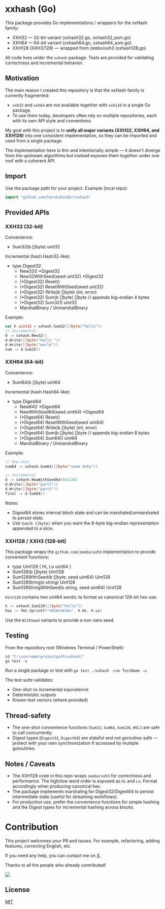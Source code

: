 # xxhash (Go)

This package provides Go implementations / wrappers for the xxHash family:

- XXH32 — 32-bit variant (xxhash32.go, xxhash32_asm.go)
- XXH64 — 64-bit variant (xxhash64.go, xxhash64_asm.go)
- XXH128 (XXH3/128) — wrapped from zeebo/xxh3 (xxhash128.go)

All code lives under the `xxhash` package. Tests are provided for validating correctness and incremental behavior.

## Motivation

The main reason I created this repository is that the xxHash family is currently fragmented:

- `xxh32` and `xxh64` are not available together with `xxh128` in a single Go package.
- To use them today, developers often rely on multiple repositories, each with its own API style and conventions.

My goal with this project is to **unify all major variants (XXH32, XXH64, and XXH128)** into one consistent implementation, so they can be imported and used from a single package.

The implementation here is thin and intentionally simple — it doesn’t diverge from the upstream algorithms but instead exposes them together under one roof with a coherent API.

## Import

Use the package path for your project. Example (local repo):

```go
import "github.com/harsh16coder/xxhash"
```

## Provided APIs

### XXH32 (32-bit)

Convenience:
- Sum32(b []byte) uint32

Incremental (hash.Hash32-like):
- type Digest32
  - New32() *Digest32
  - New32WithSeed(seed uint32) *Digest32
  - (*Digest32) Reset()
  - (*Digest32) ResetWithSeed(seed uint32)
  - (*Digest32) Write(b []byte) (int, error)
  - (*Digest32) Sum(b []byte) []byte           // appends big-endian 4 bytes
  - (*Digest32) Sum32() uint32
  - MarshalBinary / UnmarshalBinary

Example:

```go
var h uint32 = xxhash.Sum32([]byte("hello"))
// Incremental:
d := xxhash.New32()
d.Write([]byte("hello "))
d.Write([]byte("world"))
sum := d.Sum32()
```

### XXH64 (64-bit)

Convenience:
- Sum64(b []byte) uint64

Incremental (hash.Hash64-like):
- type Digest64
  - New64() *Digest64
  - NewWithSeed64(seed uint64) *Digest64
  - (*Digest64) Reset()
  - (*Digest64) ResetWithSeed(seed uint64)
  - (*Digest64) Write(b []byte) (int, error)
  - (*Digest64) Sum(b []byte) []byte           // appends big-endian 8 bytes
  - (*Digest64) Sum64() uint64
  - MarshalBinary / UnmarshalBinary

Example:

```go
// One-shot
sum64 := xxhash.Sum64([]byte("some data"))

// Incremental
d := xxhash.NewWithSeed64(0x1234)
d.Write([]byte("part1"))
d.Write([]byte("part2"))
final := d.Sum64()
```

Notes:
- Digest64 stores internal block state and can be marshaled/unmarshaled to persist state.
- Use `Sum(b []byte)` when you want the 8-byte big-endian representation appended to a slice.

### XXH128 / XXH3 (128-bit)

This package wraps the `github.com/zeebo/xxh3` implementation to provide convenient functions:

- type Uint128 { Hi, Lo uint64 }
- Sum128(b []byte) Uint128
- Sum128WithSeed(b []byte, seed uint64) Uint128
- Sum128String(s string) Uint128
- Sum128StringWithSeed(s string, seed uint64) Uint128

`Uint128` contains two uint64 words; to format as canonical 128-bit hex use:

```go
h := xxhash.Sum128([]byte("hello"))
hex := fmt.Sprintf("%016x%016x", h.Hi, h.Lo)
```

Use the `WithSeed` variants to provide a non-zero seed.

## Testing

From the repository root (Windows Terminal / PowerShell):

```powershell
cd "C:\username\projectpath\xxhash\"
go test -v
```

Run a single package or test with `go test ./xxhash -run TestName -v`.

The test suite validates:
- One-shot vs incremental equivalence
- Deterministic outputs
- Known test vectors (where provided)

## Thread-safety

- The one-shot convenience functions (`Sum32`, `Sum64`, `Sum128`, etc.) are safe to call concurrently.
- Digest types (`Digest32`, `Digest64`) are stateful and not goroutine-safe — protect with your own synchronization if accessed by multiple goroutines.

## Notes / Caveats

- The XXH128 code in this repo wraps `zeebo/xxh3` for correctness and performance. The high/low word order is exposed as `Hi` and `Lo`. Format accordingly when producing canonical hex.
- The package implements marshaling for Digest32/Digest64 to persist intermediate state (useful for streaming workflows).
- For production use, prefer the convenience functions for simple hashing and the Digest types for incremental hashing across blocks.

# Contribution

This project welcomes your PR and issues. For example, refactoring, adding features, correcting English, etc.

If you need any help, you can contact me on [X](https://X.com/harsh1614).

Thanks to all the people who already contributed!

<a href="https://github.com/harsh16coder/xxhash/graphs/contributors">
  <img src="https://contributors-img.web.app/image?repo=harsh16coder/xxhash" />
</a>

## License
[MIT](./LICENSE)